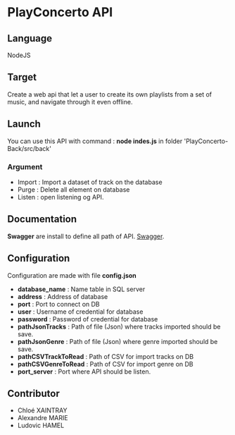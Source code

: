 # PlayConcerto API

## Language
NodeJS

## Target
Create a web api that let a user to create its own playlists from a set of music, and navigate through it even offline.

## Launch
You can use this API with command :
**node indes.js** in folder 'PlayConcerto-Back/src/back'
### Argument
- Import : Import a dataset of track on the database
- Purge : Delete all element on database
- Listen : open listening og API.

## Documentation
**Swagger** are install to define all path of API.
[Swagger](http://localhost:3500/docs/).

## Configuration
Configuration are made with file **config.json**

- **database_name** : Name table in SQL server
- **address** : Address of database
- **port** : Port to connect on DB
- **user** : Username of credential for database
- **password** : Password of credential for database
- **pathJsonTracks** : Path of file (Json) where tracks imported should be save.
- **pathJsonGenre** : Path of file (Json) where genre imported should be save.
- **pathCSVTrackToRead** : Path of CSV for import tracks on DB
- **pathCSVGenreToRead** :  Path of CSV for import genre on DB
- **port_server** : Port where API should be listen.

## Contributor
- Chloé XAINTRAY
- Alexandre MARIE
- Ludovic HAMEL
